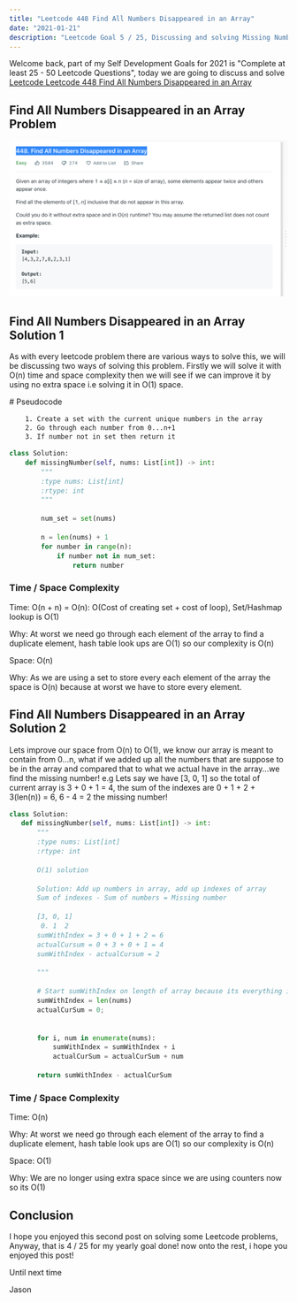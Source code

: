 ```yaml
---
title: "Leetcode 448 Find All Numbers Disappeared in an Array"
date: "2021-01-21"
description: "Leetcode Goal 5 / 25, Discussing and solving Missing Number"
---
```


Welcome back, part of my Self Development Goals for 2021 is "Complete at least 25 - 50 Leetcode Questions", today we are going to discuss and solve [Leetcode Leetcode 448 Find All Numbers Disappeared in an Array](https://leetcode.com/problems/find-all-numbers-disappeared-in-an-array)

## Find All Numbers Disappeared in an Array Problem

![Find All Numbers Disappeared in an ArrayProblem](./images/all-missing-numbers.png)

## Find All Numbers Disappeared in an Array Solution 1

As with every leetcode problem there are various ways to solve this, we will be discussing two ways of solving this problem. Firstly we will solve it with O(n) time and space complexity then we will see if we can improve it by using no extra space i.e solving it in O(1) space.

\# Pseudocode

```
    1. Create a set with the current unique numbers in the array
    2. Go through each number from 0...n+1
    3. If number not in set then return it
```

```py
class Solution:
    def missingNumber(self, nums: List[int]) -> int:
        """
        :type nums: List[int]
        :rtype: int
        """

        num_set = set(nums)

        n = len(nums) + 1
        for number in range(n):
            if number not in num_set:
                return number

```

### Time / Space Complexity

Time: O(n + n) = O(n): O(Cost of creating set + cost of loop), Set/Hashmap lookup is O(1)

Why: At worst we need go through each element of the array to find a duplicate element, hash table look ups are O(1) so our complexity is O(n)

Space: O(n)

Why: As we are using a set to store every each element of the array the space is O(n) because at worst we have to store every element.

## Find All Numbers Disappeared in an Array Solution 2

Lets improve our space from O(n) to O(1), we know our array is meant to contain from 0...n, what if we added up all the numbers that are suppose to be in the array and compared that to what we actual have in the array...we find the missing number! e.g Lets say we have [3, 0, 1] so the total of current array is 3 + 0 + 1 = 4, the sum of the indexes are 0 + 1 + 2 + 3(len(n)) = 6, 6 - 4 = 2 the missing number!

```py
class Solution:
   def missingNumber(self, nums: List[int]) -> int:
       """
       :type nums: List[int]
       :rtype: int

       O(1) solution

       Solution: Add up numbers in array, add up indexes of array
       Sum of indexes - Sum of numbers = Missing number

       [3, 0, 1]
        0. 1  2
       sumWithIndex = 3 + 0 + 1 + 2 = 6
       actualCursum = 0 + 3 + 0 + 1 = 4
       sumWithIndex - actualCursum = 2

       """

       # Start sumWithIndex on length of array because its everything in array + last index as its from 0..N
       sumWithIndex = len(nums)
       actualCurSum = 0;


       for i, num in enumerate(nums):
           sumWithIndex = sumWithIndex + i
           actualCurSum = actualCurSum + num

       return sumWithIndex - actualCurSum
```

### Time / Space Complexity

Time: O(n)

Why: At worst we need go through each element of the array to find a duplicate element, hash table look ups are O(1) so our complexity is O(n)

Space: O(1)

Why: We are no longer using extra space since we are using counters now so its O(1)

## Conclusion

I hope you enjoyed this second post on solving some Leetcode problems, Anyway, that is 4 / 25 for my yearly goal done! now onto the rest, i hope you enjoyed this post!

Until next time

Jason
